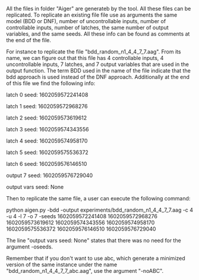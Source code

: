 All the files in folder "Aiger" are generateb by the tool.
All these files can be replicated. To replicate an existing file  file use as arguments the same model (BDD or DNF), number of uncontrollable inputs, number of controllable inputs, number of latches, the same number of output variables, and the same seeds. All these info can be found as comments at the end of the file.

For instance to replicate the file "bdd_random_n1_4_4_7_7.aag". From its name, we can figure out that this file has 4 controllable inputs, 4 uncontrollable inputs, 7 latches, and 7 output variables that are used in the output function. The term BDD used in the name of the file indicate that the bdd approach is used instead of the DNF approach. Additionally at the end of this file we find the following info:

latch 0 seed: 1602059572241408

latch 1 seed: 1602059572968276

latch 2 seed: 1602059573619612

latch 3 seed: 1602059574343556

latch 4 seed: 1602059574958170

latch 5 seed: 1602059575536372

latch 6 seed: 1602059576146510

output 7 seed: 1602059576729040

output vars seed: None

Then to replicate the same file, a user can execute the following command:

python aigen.py -bdd -output experiments/bdd_random_n1_4_4_7_7.aag -c 4 -u 4 -l 7 -o 7 -seeds 1602059572241408 1602059572968276 1602059573619612 1602059574343556 1602059574958170 1602059575536372 1602059576146510 1602059576729040

The line "output vars seed: None" states that there was no need for the argument -oseeds.

Remember that if you don't want to use abc, which generate a minimized version of the same instance under the name "bdd_random_n1_4_4_7_7_abc.aag", use the argument "-noABC".

